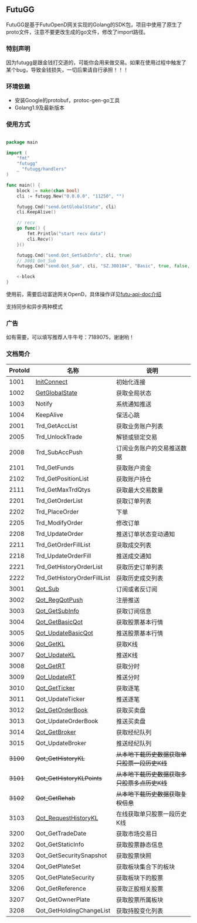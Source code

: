## FutuGG

FutuGG是基于FutuOpenD网关实现的Golang的SDK包，项目中使用了原生了proto文件，注意不要更改生成的go文件，修改了import路径。

### 特别声明

因为futugg是跟金钱打交道的，可能你会用来做交易。如果在使用过程中触发了某个bug，导致金钱损失，一切后果请自行承担！！！

### 环境依赖

* 安装Google的protobuf，protoc-gen-go工具
* Golang1.9及最新版本

### 使用方式

```go

package main

import (
    "fmt"
    "futugg"
    _ "futugg/handlers"
)

func main() {
    block := make(chan bool)
    cli := futugg.New("0.0.0.0", "11250", "")

    futugg.Cmd("send.GetGlobalState", cli)
    cli.KeepAlive()

    // recv
    go func() {
        fmt.Println("start recv data")
        cli.Recv()
    }()

    futugg.Cmd("send.Qot_GetSubInfo", cli, true)
    // 3001 Qot_Sub
    futugg.Cmd("send.Qot_Sub", cli, "SZ.300104", "Basic", true, false, "None", false)

    <-block
}

```


使用前，需要启动富途网关OpenD，具体操作详见[futu-api-doc介绍](https://futunnopen.github.io/futu-api-doc/intro/FutuOpenDGuide.html)

支持同步和异步两种模式


### 广告

如有需要，可以填写推荐人牛牛号：7189075，谢谢哟！

### 文档简介

ProtoId | 名称 | 说明
------- | ---- | ----------
1001    | [InitConnect](https://github.com/dyike/futugg/blob/master/doc/InitConnect.md)   |       初始化连接
1002    | [GetGlobalState](https://github.com/dyike/futugg/blob/master/doc/GetGlobalState.md)    |    获取全局状态
1003    | Notify    |    系统通知推送
1004    | KeepAlive    | 保活心跳
2001    | Trd_GetAccList    |    获取业务账户列表
2005    | Trd_UnlockTrade    |   解锁或锁定交易
2008    | Trd_SubAccPush    |    订阅业务账户的交易推送数据
2101    | Trd_GetFunds    |  获取账户资金
2102    | Trd_GetPositionList    |   获取账户持仓
2111    | Trd_GetMaxTrdQtys    | 获取最大交易数量
2201    | Trd_GetOrderList    |  获取订单列表
2202    | Trd_PlaceOrder    |    下单
2205    | Trd_ModifyOrder    |   修改订单
2208    | Trd_UpdateOrder    |   推送订单状态变动通知
2211    | Trd_GetOrderFillList    |  获取成交列表
2218    | Trd_UpdateOrderFill    |   推送成交通知
2221    | Trd_GetHistoryOrderList    |   获取历史订单列表
2222    | Trd_GetHistoryOrderFillList    |   获取历史成交列表
3001    | [Qot_Sub](https://github.com/dyike/futugg/blob/master/doc/Qot_Sub.md)      |   订阅或者反订阅
3002    | [Qot_RegQotPush](https://github.com/dyike/futugg/blob/master/doc/Qot_RegQotPush.md)    |    注册推送
3003    | [Qot_GetSubInfo](https://github.com/dyike/futugg/blob/master/doc/Qot_GetSubInfo.md)     |    获取订阅信息
3004    | [Qot_GetBasicQot](https://github.com/dyike/futugg/blob/master/doc/Qot_GetBasicQot.md)    |   获取股票基本行情
3005    | [Qot_UpdateBasicQot](https://github.com/dyike/futugg/blob/master/doc/Qot_UpdateBasicQot.md)      |    推送股票基本行情
3006    | [Qot_GetKL](https://github.com/dyike/futugg/blob/master/doc/Qot_GetKL.md)      | 获取K线
3007    | [Qot_UpdateKL](https://github.com/dyike/futugg/blob/master/doc/Qot_UpdateKL.md)     |  推送K线
3008    | [Qot_GetRT](https://github.com/dyike/futugg/blob/master/doc/Qot_GetRT.md)    | 获取分时
3009    | [Qot_UpdateRT](https://github.com/dyike/futugg/blob/master/doc/Qot_UpdateRT.md)    |  推送分时
3010    | [Qot_GetTicker](https://github.com/dyike/futugg/blob/master/doc/Qot_GetTicker.md)    | 获取逐笔
3011    | Qot_UpdateTicker    |  推送逐笔
3012    | [Qot_GetOrderBook](https://github.com/dyike/futugg/blob/master/doc/Qot_GetOrderBook.md)    |  获取买卖盘
3013    | Qot_UpdateOrderBook    |   推送买卖盘
3014    | [Qot_GetBroker](https://github.com/dyike/futugg/blob/master/doc/Qot_GetBroker.md)     | 获取经纪队列
3015    | Qot_UpdateBroker    |  推送经纪队列
~~3100~~| ~~Qot_GetHistoryKL~~|  ~~从本地下载历史数据获取单只股票一段历史K线~~
~~3101~~| ~~Qot_GetHistoryKLPoints~~|    ~~从本地下载历史数据获取多只股票多点历史K线~~
~~3102~~| ~~Qot_GetRehab~~    |  ~~从本地下载历史数据获取复权信息~~
3103    | [Qot_RequestHistoryKL](https://github.com/dyike/futugg/blob/master/doc/Qot_RequestHistoryKL.md)    |  在线获取单只股票一段历史K线
3200    | Qot_GetTradeDate    |  获取市场交易日
3202    | Qot_GetStaticInfo    | 获取股票静态信息
3203    | Qot_GetSecuritySnapshot    |   获取股票快照
3204    | Qot_GetPlateSet    |   获取板块集合下的板块
3205    | Qot_GetPlateSecurity    |  获取板块下的股票
3206    | Qot_GetReference    |  获取正股相关股票
3207    | Qot_GetOwnerPlate    | 获取股票所属板块
3208    | Qot_GetHoldingChangeList    |  获取持股变化列表













